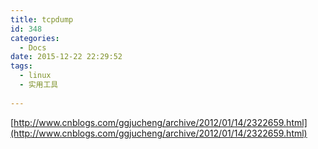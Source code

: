```yaml
---
title: tcpdump
id: 348
categories:
  - Docs
date: 2015-12-22 22:29:52
tags:
  - linux
  - 实用工具
  
---
```


[http://www.cnblogs.com/ggjucheng/archive/2012/01/14/2322659.html](http://www.cnblogs.com/ggjucheng/archive/2012/01/14/2322659.html)